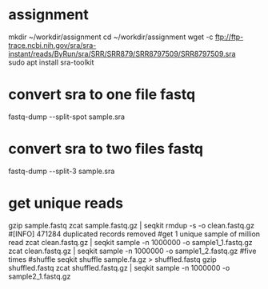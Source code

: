 # assignment
mkdir ~/workdir/assignment
cd ~/workdir/assignment
wget -c ftp://ftp-trace.ncbi.nih.gov/sra/sra-instant/reads/ByRun/sra/SRR/SRR879/SRR8797509/SRR8797509.sra  
 sudo apt install sra-toolkit
 # convert sra to one file fastq
fastq-dump --split-spot sample.sra  
 # convert sra to two files fastq
 fastq-dump --split-3 sample.sra
# get unique reads
gzip sample.fastq
zcat sample.fastq.gz | seqkit rmdup -s -o clean.fastq.gz
#[INFO] 471284 duplicated records removed
#get 1 unique sample of million read
zcat clean.fastq.gz | seqkit sample -n 1000000 -o sample1_1.fastq.gz
zcat clean.fastq.gz | seqkit sample -n 1000000 -o sample1_2.fastq.gz
#five times
#shuffle
seqkit shuffle sample.fa.gz > shuffled.fastq
gzip shuffled.fastq
zcat shuffled.fastq.gz | seqkit sample -n 1000000 -o sample2_1.fastq.gz



 

